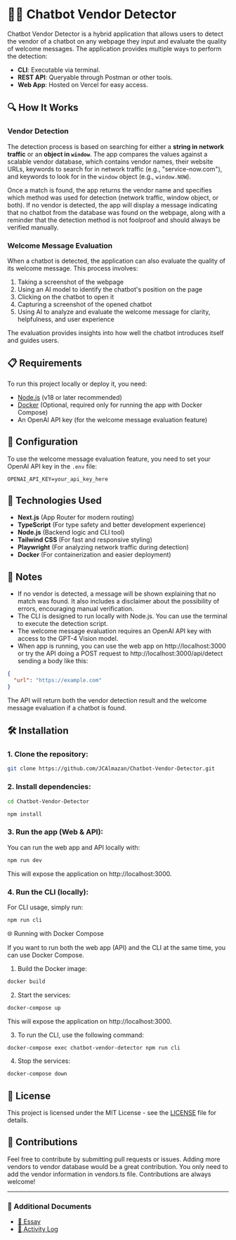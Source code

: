 # 🕵️‍♂️ Chatbot Vendor Detector

Chatbot Vendor Detector is a hybrid application that allows users to detect the vendor of a chatbot on any webpage they input and evaluate the quality of welcome messages. The application provides multiple ways to perform the detection:

- **CLI**: Executable via terminal.
- **REST API**: Queryable through Postman or other tools.
- **Web App**: Hosted on Vercel for easy access.

## 🔍 How It Works

### Vendor Detection
The detection process is based on searching for either a **string in network traffic** or an **object in `window`**. The app compares the values against a scalable vendor database, which contains vendor names, their website URLs, keywords to search for in network traffic (e.g., "service-now.com"), and keywords to look for in the `window` object (e.g., `window.NOW`).

Once a match is found, the app returns the vendor name and specifies which method was used for detection (network traffic, window object, or both). If no vendor is detected, the app will display a message indicating that no chatbot from the database was found on the webpage, along with a reminder that the detection method is not foolproof and should always be verified manually.

### Welcome Message Evaluation
When a chatbot is detected, the application can also evaluate the quality of its welcome message. This process involves:

1. Taking a screenshot of the webpage
2. Using an AI model to identify the chatbot's position on the page
3. Clicking on the chatbot to open it
4. Capturing a screenshot of the opened chatbot
5. Using AI to analyze and evaluate the welcome message for clarity, helpfulness, and user experience

The evaluation provides insights into how well the chatbot introduces itself and guides users.

## 📋 Requirements

To run this project locally or deploy it, you need:

- [Node.js](https://nodejs.org/es) (v18 or later recommended)
- [Docker](https://www.docker.com/) (Optional, required only for running the app with Docker Compose)
- An OpenAI API key (for the welcome message evaluation feature)

## 🔑 Configuration

To use the welcome message evaluation feature, you need to set your OpenAI API key in the `.env` file:

```
OPENAI_API_KEY=your_api_key_here
```

## 🚀 Technologies Used

- **Next.js** (App Router for modern routing)
- **TypeScript** (For type safety and better development experience)
- **Node.js** (Backend logic and CLI tool)
- **Tailwind CSS** (For fast and responsive styling)
- **Playwright** (For analyzing network traffic during detection)
- **Docker** (For containerization and easier deployment)

## 📌 Notes

- If no vendor is detected, a message will be shown explaining that no match was found. It also includes a disclaimer about the possibility of errors, encouraging manual verification.
- The CLI is designed to run locally with Node.js. You can use the terminal to execute the detection script.
- The welcome message evaluation requires an OpenAI API key with access to the GPT-4 Vision model.
- When app is running, you can use the web app on http://localhost:3000 or try the API doing a POST request to http://localhost:3000/api/detect sending a body like this:

```json
{
  "url": "https://example.com"
}
```

The API will return both the vendor detection result and the welcome message evaluation if a chatbot is found.

## 🛠 Installation

### 1. Clone the repository:

```bash
git clone https://github.com/JCAlmazan/Chatbot-Vendor-Detector.git
```

### 2. Install dependencies:

```bash
cd Chatbot-Vendor-Detector
```

```bash
npm install
```

### 3. Run the app (Web & API):

You can run the web app and API locally with:

```bash
npm run dev
```

This will expose the application on http://localhost:3000.

### 4. Run the CLI (locally):

For CLI usage, simply run:

```bash
npm run cli
```

🌐 Running with Docker Compose

If you want to run both the web app (API) and the CLI at the same time, you can use Docker Compose.

1. Build the Docker image:

```bash
docker build
```

2. Start the services:

```bash
docker-compose up
```

This will expose the application on http://localhost:3000.

3. To run the CLI, use the following command:

```bash
docker-compose exec chatbot-vendor-detector npm run cli
```

4. Stop the services:

```bash
docker-compose down
```

## 📄 License

This project is licensed under the MIT License - see the [LICENSE](./LICENSE) file for details.

## 🤝 Contributions

Feel free to contribute by submitting pull requests or issues.
Adding more vendors to vendor database would be a great contribution.
You only need to add the vendor information in vendors.ts file.
Contributions are always welcome!

---

### 📄 Additional Documents  
- [📘 Essay](ESSAY.md)  
- [📜 Activity Log](ACTIVITYLOG.md)  